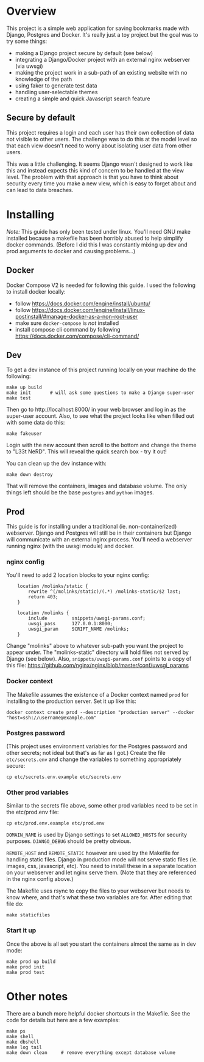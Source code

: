 Overview
========

This project is a simple web application for saving bookmarks made with
Django, Postgres and Docker.  It's really just a toy project but the
goal was to try some things:

- making a Django project secure by default (see below)
- integrating a Django/Docker project with an external nginx webserver
  (via uwsgi)
- making the project work in a sub-path of an existing website with no
  knowledge of the path
- using faker to generate test data
- handling user-selectable themes
- creating a simple and quick Javascript search feature

Secure by default
-----------------

This project requires a login and each user has their own collection of
data not visible to other users.  The challenge was to do this at the
model level so that each view doesn't need to worry about isolating user
data from other users.

This was a little challenging.  It seems Django wasn't designed to work
like this and instead expects this kind of concern to be handled at the
view level.  The problem with that approach is that you have to think
about security every time you make a new view, which is easy to forget
about and can lead to data breaches.


Installing
==========

*Note:* This guide has only been tested under linux.  You'll need GNU make
installed because a makefile has been horribly abused to help simplify
docker commands.  (Before I did this I was constantly mixing up dev and
prod arguments to docker and causing problems...)


Docker
------

Docker Compose V2 is needed for following this guide.  I used the following
to install docker locally:
- follow https://docs.docker.com/engine/install/ubuntu/
- follow https://docs.docker.com/engine/install/linux-postinstall/#manage-docker-as-a-non-root-user
- make sure `docker-compose` is *not* installed
- install compose cli command by following https://docs.docker.com/compose/cli-command/


Dev
---

To get a dev instance of this project running locally on your machine
do the following:

    make up build
    make init       # will ask some questions to make a Django super-user
    make test

Then go to http://localhost:8000/ in your web browser and log in as the
super-user account.  Also, to see what the project looks like when filled
out with some data do this:

    make fakeuser

Login with the new account then scroll to the bottom and change the
theme to "L33t NeRD".  This will reveal the quick search box - try it out!

You can clean up the dev instance with:

    make down destroy

That will remove the containers, images and database volume.  The only
things left should be the base `postgres` and `python` images.


Prod
----

This guide is for installing under a traditional (ie. non-containerized)
webserver.  Django and Postgres will still be in their containers but
Django will communicate with an external nginx process.  You'll need a
webserver running nginx (with the uwsgi module) and docker.

### nginx config ###

You'll need to add 2 location blocks to your nginx config:

```
    location /molinks/static {
        rewrite ^(/molinks/static)/(.*) /molinks-static/$2 last;
        return 403;
    }

    location /molinks {
        include         snippets/uwsgi-params.conf;
        uwsgi_pass      127.0.0.1:8000;
        uwsgi_param     SCRIPT_NAME /molinks;
    }
```

Change "molinks" above to whatever sub-path you want the
project to appear under.  The "molinks-static" directory
will hold files not served by Django (see below).  Also,
`snippets/uwsgi-params.conf` points to a copy of this file:
https://github.com/nginx/nginx/blob/master/conf/uwsgi_params


### Docker context ###

The Makefile assumes the existence of a Docker context named `prod`
for installing to the production server.  Set it up like this:

    docker context create prod --description "production server" --docker "host=ssh://username@example.com"


### Postgres password ###

(This project uses environment variables for the Postgres password and
other secrets; not ideal but that's as far as I got.)  Create the file
`etc/secrets.env` and change the variables to something appropriately
secure:

    cp etc/secrets.env.example etc/secrets.env


### Other prod variables ###

Similar to the secrets file above, some other prod variables need to be
set in the etc/prod.env file:

    cp etc/prod.env.example etc/prod.env

`DOMAIN_NAME` is used by Django settings to set `ALLOWED_HOSTS` for
security purposes.  `DJANGO_DEBUG` should be pretty obvious.

`REMOTE_HOST` and `REMOTE_STATIC` however are used by the Makefile for
handling static files.  Django in production mode will not serve static
files (ie. images, css, javascript, etc).  You need to install these
in a separate location on your webserver and let nginx serve them.
(Note that they are referenced in the nginx config above.)

The Makefile uses rsync to copy the files to your webserver but needs to
know where, and that's what these two variables are for.  After editing
that file do:

    make staticfiles


### Start it up ###

Once the above is all set you start the containers almost the same as
in dev mode:

    make prod up build
    make prod init
    make prod test


Other notes
===========

There are a bunch more helpful docker shortcuts in the Makefile.  See the
code for details but here are a few examples:

    make ps
    make shell
    make dbshell
    make log tail
    make down clean     # remove everything except database volume

